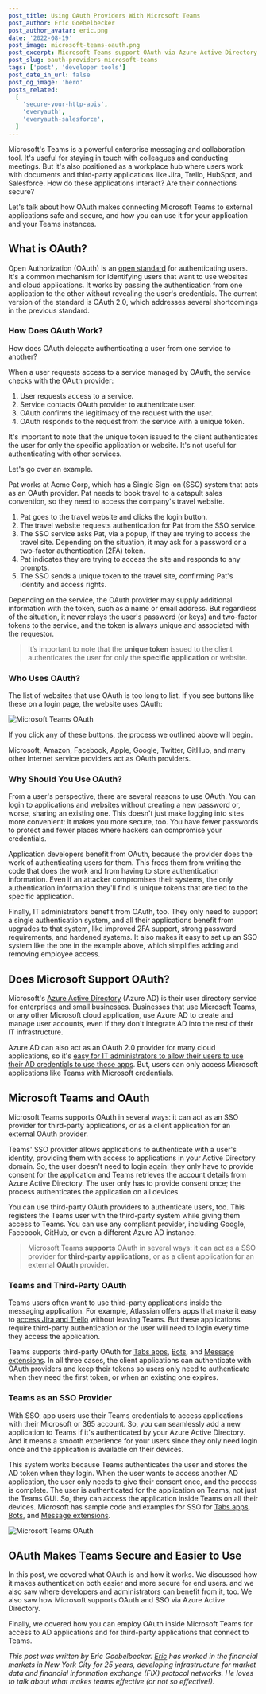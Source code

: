 ```yaml
---
post_title: Using OAuth Providers With Microsoft Teams
post_author: Eric Goebelbecker
post_author_avatar: eric.png
date: '2022-08-19'
post_image: microsoft-teams-oauth.png
post_excerpt: Microsoft Teams support OAuth via Azure Active Directory for users, and via third-party for apps integration. Here's how and why!
post_slug: oauth-providers-microsoft-teams
tags: ['post', 'developer tools']
post_date_in_url: false
post_og_image: 'hero'
posts_related:
  [
    'secure-your-http-apis',
    'everyauth',
    'everyauth-salesforce',
  ]
---
```


Microsoft's Teams is a powerful enterprise messaging and collaboration tool. It's useful for staying in touch with colleagues and conducting meetings. But it's also positioned as a workplace hub where users work with documents and third-party applications like Jira, Trello, HubSpot, and Salesforce. How do these applications interact? Are their connections secure? 

Let's talk about how OAuth makes connecting Microsoft Teams to external applications safe and secure, and how you can use it for your application and your Teams instances. 

## What is OAuth?

Open Authorization (OAuth) is an [open standard](https://oauth.net/2/) for authenticating users. It's a common mechanism for identifying users that want to use websites and cloud applications. It works by passing the authentication from one application to the other without revealing the user's credentials. The current version of the standard is OAuth 2.0, which addresses several shortcomings in the previous standard. 

### How Does OAuth Work?

How does OAuth delegate authenticating a user from one service to another? 

When a user requests access to a service managed by OAuth, the service checks with the OAuth provider: 

1. User requests access to a service.
2. Service contacts OAuth provider to authenticate user.
3. OAuth confirms the legitimacy of the request with the user.
4. OAuth responds to the request from the service with a unique token.

It's important to note that the unique token issued to the client authenticates the user for only the specific application or website. It's not useful for authenticating with other services. 

Let's go over an example. 

Pat works at Acme Corp, which has a Single Sign-on (SSO) system that acts as an OAuth provider. Pat needs to book travel to a catapult sales convention, so they need to access the company's travel website. 

1. Pat goes to the travel website and clicks the login button.
2. The travel website requests authentication for Pat from the SSO service.
3. The SSO service asks Pat, via a popup, if they are trying to access the travel site. Depending on the situation, it may ask for a password or a two-factor authentication (2FA) token.
4. Pat indicates they are trying to access the site and responds to any prompts.
5. The SSO sends a unique token to the travel site, confirming Pat's identity and access rights.

Depending on the service, the OAuth provider may supply additional information with the token, such as a name or email address. But regardless of the situation, it never relays the user's password (or keys) and two-factor tokens to the service, and the token is always unique and associated with the requestor. 

> It’s important to note that the **unique token** issued to the client authenticates the user for only the **specific application** or website.

### Who Uses OAuth?

The list of websites that use OAuth is too long to list. If you see buttons like these on a login page, the website uses OAuth:   

![Microsoft Teams OAuth](microsoft-teams-1.png "Microsoft Teams OAuth")

If you click any of these buttons, the process we outlined above will begin. 

Microsoft, Amazon, Facebook, Apple, Google, Twitter, GitHub, and many other Internet service providers act as OAuth providers. 

### Why Should You Use OAuth?

From a user's perspective, there are several reasons to use OAuth. You can login to applications and websites without creating a new password or, worse, sharing an existing one. This doesn't just make logging into sites more convenient: it makes you more secure, too. You have fewer passwords to protect and fewer places where hackers can compromise your credentials. 

Application developers benefit from OAuth, because the provider does the work of authenticating users for them. This frees them from writing the code that does the work and from having to store authentication information. Even if an attacker compromises their systems, the only authentication information they'll find is unique tokens that are tied to the specific application. 

Finally, IT administrators benefit from OAuth, too. They only need to support a single authentication system, and all their applications benefit from upgrades to that system, like improved 2FA support, strong password requirements, and hardened systems. It also makes it easy to set up an SSO system like the one in the example above, which simplifies adding and removing employee access. 

## Does Microsoft Support OAuth?

Microsoft's [Azure Active Directory](https://azure.microsoft.com/en-us/services/active-directory/) (Azure AD) is their user directory service for enterprises and small businesses. Businesses that use Microsoft Teams, or any other Microsoft cloud application, use Azure AD to create and manage user accounts, even if they don't integrate AD into the rest of their IT infrastructure. 

Azure AD can also act as an OAuth 2.0 provider for many cloud applications, so it's [easy for IT administrators to allow their users to use their AD credentials to use these apps](https://docs.microsoft.com/en-us/azure/active-directory/saas-apps/tutorial-list). But, users can only access Microsoft applications like Teams with Microsoft credentials. 

## Microsoft Teams and OAuth

Microsoft Teams supports OAuth in several ways: it can act as an SSO provider for third-party applications, or as a client application for an external OAuth provider. 

Teams' SSO provider allows applications to authenticate with a user's identity, providing them with access to applications in your Active Directory domain. So, the user doesn't need to login again: they only have to provide consent for the application and Teams retrieves the account details from Azure Active Directory. The user only has to provide consent once; the process authenticates the application on all devices. 

You can use third-party OAuth providers to authenticate users, too. This registers the Teams user with the third-party system while giving them access to Teams. You can use any compliant provider, including Google, Facebook, GitHub, or even a different Azure AD instance. 

> Microsoft Teams **supports** OAuth in several ways: it can act as a SSO provider for **third-party applications**, or as a client application for an external **OAuth** provider.

### Teams and Third-Party OAuth

Teams users often want to use third-party applications inside the messaging application. For example, Atlassian offers apps that make it easy to [access Jira and Trello](https://www.atlassian.com/blog/halp/ms-teams-atlassian-apps) without leaving Teams. But these applications require third-party authentication or the user will need to login every time they access the application. 

Teams supports third-party OAuth for [Tabs apps](https://docs.microsoft.com/en-us/microsoftteams/platform/tabs/how-to/authentication/auth-tab-aad), [Bots](https://docs.microsoft.com/en-us/microsoftteams/platform/bots/how-to/authentication/add-authentication?tabs=dotnet%2Cdotnet-sample), and [Message extensions](https://docs.microsoft.com/en-us/microsoftteams/platform/messaging-extensions/how-to/add-authentication). In all three cases, the client applications can authenticate with OAuth providers and keep their tokens so users only need to authenticate when they need the first token, or when an existing one expires. 

### Teams as an SSO Provider

With SSO, app users use their Teams credentials to access applications with their Microsoft or 365 account. So, you can seamlessly add a new application to Teams if it's authenticated by your Azure Active Directory. And it means a smooth experience for your users since they only need login once and the application is available on their devices. 

This system works because Teams authenticates the user and stores the AD token when they login. When the user wants to access another AD application, the user only needs to give their consent once, and the process is complete. The user is authenticated for the application on Teams, not just the Teams GUI. So, they can access the application inside Teams on all their devices. Microsoft has sample code and examples for SSO for [Tabs apps](https://docs.microsoft.com/en-us/microsoftteams/platform/tabs/how-to/authentication/tab-sso-overview), [Bots](https://docs.microsoft.com/en-us/microsoftteams/platform/bots/how-to/authentication/auth-aad-sso-bots), and [Message extensions](https://docs.microsoft.com/en-us/microsoftteams/platform/messaging-extensions/how-to/enable-sso-auth-me). 

![Microsoft Teams OAuth](microsoft-teams-2.jpg "Microsoft Teams OAuth")

## OAuth Makes Teams Secure and Easier to Use

In this post, we covered what OAuth is and how it works. We discussed how it makes authentication both easier and more secure for end users. and we also saw where developers and administrators can benefit from it, too. We also saw how Microsoft supports OAuth and SSO via Azure Active Directory. 

Finally, we covered how you can employ OAuth inside Microsoft Teams for access to AD applications and for third-party applications that connect to Teams. 

_This post was written by Eric Goebelbecker. [Eric](http://ericgoebelbecker.com/) has worked in the financial markets in New York City for 25 years, developing infrastructure for market data and financial information exchange (FIX) protocol networks. He loves to talk about what makes teams effective (or not so effective!)._

